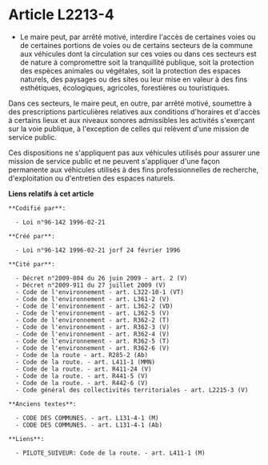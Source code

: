 # Article L2213-4

- Le maire peut, par arrêté motivé, interdire l'accès de certaines voies ou de certaines portions de voies ou de certains
secteurs de la commune aux véhicules dont la circulation sur ces voies ou dans ces secteurs est de nature à compromettre soit
la tranquillité publique, soit la protection des espèces animales ou végétales, soit la protection des espaces naturels, des
paysages ou des sites ou leur mise en valeur à des fins esthétiques, écologiques, agricoles, forestières ou touristiques.

Dans ces secteurs, le maire peut, en outre, par arrêté motivé, soumettre à des prescriptions particulières relatives aux
conditions d'horaires et d'accès à certains lieux et aux niveaux sonores admissibles les activités s'exerçant sur la voie
publique, à l'exception de celles qui relèvent d'une mission de service public.

Ces dispositions ne s'appliquent pas aux véhicules utilisés pour assurer une mission de service public et ne peuvent
s'appliquer d'une façon permanente aux véhicules utilisés à des fins professionnelles de recherche, d'exploitation ou
d'entretien des espaces naturels.

**Liens relatifs à cet article**

	**Codifié par**:

	  - Loi n°96-142 1996-02-21

	**Créé par**:

	  - Loi n°96-142 1996-02-21 jorf 24 février 1996

	**Cité par**:

	  - Décret n°2009-804 du 26 juin 2009 - art. 2 (V)
	  - Décret n°2009-911 du 27 juillet 2009 (V)
	  - Code de l'environnement - art. L322-10-1 (VT)
	  - Code de l'environnement - art. L361-2 (V)
	  - Code de l'environnement - art. L362-2 (VD)
	  - Code de l'environnement - art. L362-5 (V)
	  - Code de l'environnement - art. R362-2 (T)
	  - Code de l'environnement - art. R362-3 (V)
	  - Code de l'environnement - art. R362-4 (V)
	  - Code de l'environnement - art. R362-5 (T)
	  - Code de l'environnement - art. R362-6 (V)
	  - Code de la route - art. R285-2 (Ab)
	  - Code de la route. - art. L411-1 (MMN)
	  - Code de la route. - art. R411-24 (V)
	  - Code de la route. - art. R441-5 (V)
	  - Code de la route. - art. R442-6 (V)
	  - Code général des collectivités territoriales - art. L2215-3 (V)

	**Anciens textes**:

	  - CODE DES COMMUNES. - art. L131-4-1 (M)
	  - CODE DES COMMUNES. - art. L131-4-1 (Ab)

	**Liens**:

	  - PILOTE_SUIVEUR: Code de la route. - art. L411-1 (M)

